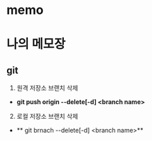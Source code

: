 # memo
# 나의 메모장

## git

1. 원격 저장소 브랜치 삭제
 - **git push origin --delete[-d] \<branch name\>**

2. 로컬 저장소 브랜치 삭제
 - ** git brnach --delete[-d] \<branch name\>**

